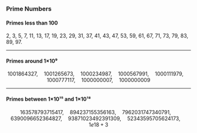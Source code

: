### Prime Numbers

#### Primes less than 100
2, 3, 5, 7, 11, 13, 17, 19, 23, 29, 31, 37, 41, 43, 47, 53, 59, 61, 67, 71, 73, 79, 83, 89, 97.

---

#### Primes around 1×10⁹
$$
1001864327, \quad
1001265673, \quad
1000234987, \quad
1000567991, \quad
1000111979, \quad 
1000777117, \quad
1000000007, \quad
1000000009
$$

---

#### Primes between 1×10¹⁵ and 1×10¹⁸
$$
163578793715417, \quad
894237155356163, \quad
7962031747340791, \quad
6390096652364827, \quad
93871023492391309, \quad
52343595705624173, \quad
1e18 + 3
$$
